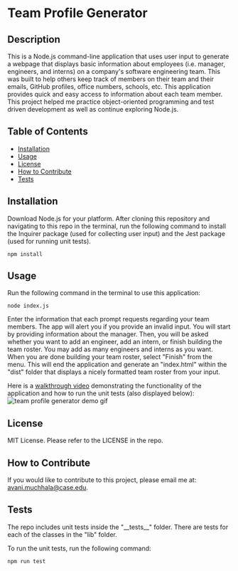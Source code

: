 # Team Profile Generator

## Description

This is a Node.js command-line application that uses user input to generate a webpage that displays basic information about employees (i.e. manager, engineers, and interns) on a company's software engineering team. This was built to help others keep track of members on their team and their emails, GitHub profiles, office numbers, schools, etc. This application provides quick and easy access to information about each team member. This project helped me practice object-oriented programming and test driven development as well as continue exploring Node.js.

## Table of Contents

- [Installation](#installation)
- [Usage](#usage)
- [License](#license)
- [How to Contribute](#how-to-contribute)
- [Tests](#tests)

## Installation

Download Node.js for your platform. After cloning this repository and navigating to this repo in the terminal, run the following command to install the Inquirer package (used for collecting user input) and the Jest package (used for running unit tests).
```
npm install
```

## Usage

Run the following command in the terminal to use this application:
```
node index.js
```

Enter the information that each prompt requests regarding your team members. The app will alert you if you provide an invalid input. You will start by providing information about the manager. Then, you will be asked whether you want to add an engineer, add an intern, or finish building the team roster. You may add as many engineers and interns as you want. When you are done building your team roster, select "Finish" from the menu. This will end the application and generate an "index.html" within the "dist" folder that displays a nicely formatted team roster from your input.

Here is a [walkthrough video](https://drive.google.com/file/d/1YO7XgZRWlTYcMcs3VIFVRPvAWd0opVqg/view?usp=sharing) demonstrating the functionality of the application and how to run the unit tests (also displayed below):
![team profile generator demo gif](./assets/team-profile-generator-gif.gif)

## License

MIT License. Please refer to the LICENSE in the repo.

## How to Contribute

If you would like to contribute to this project, please email me at: avani.muchhala@case.edu.

## Tests
The repo includes unit tests inside the "\_\_tests\_\_" folder. There are tests for each of the classes in the "lib" folder.

To run the unit tests, run the following command:
```
npm run test
```